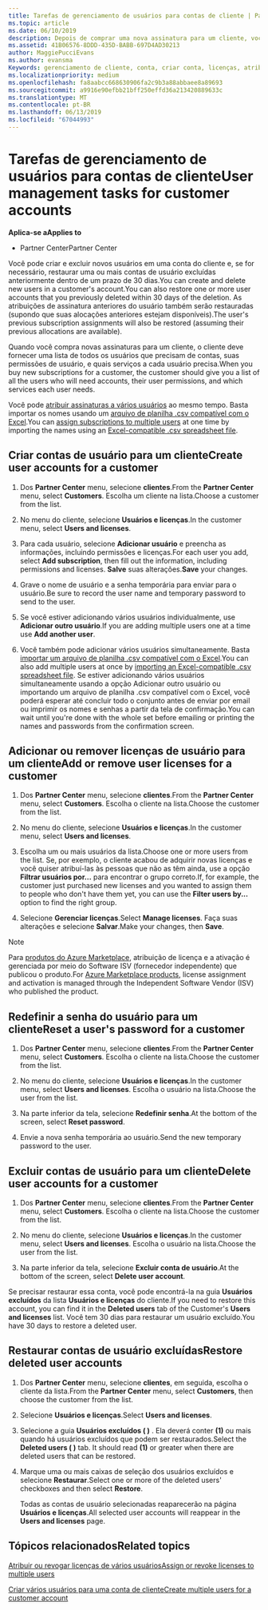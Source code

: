 ```yaml
---
title: Tarefas de gerenciamento de usuários para contas de cliente | Partner Center
ms.topic: article
ms.date: 06/10/2019
description: Depois de comprar uma nova assinatura para um cliente, você pode atribuir licenças a usuários específicos.
ms.assetid: 41B06576-8DDD-435D-BABB-697D4AD30213
author: MaggiePucciEvans
ms.author: evansma
Keywords: gerenciamento de cliente, conta, criar conta, licenças, atribuir licença, gerenciamento de usuário, senha, redefinição de senha, alterar senha
ms.localizationpriority: medium
ms.openlocfilehash: fa8aabcc668630906fa2c9b3a88abbaee8a89693
ms.sourcegitcommit: a9916e90efbb21bff250effd36a213420889633c
ms.translationtype: MT
ms.contentlocale: pt-BR
ms.lasthandoff: 06/13/2019
ms.locfileid: "67044993"
---
```

# <a name="user-management-tasks-for-customer-accounts"></a><span data-ttu-id="685dd-104">Tarefas de gerenciamento de usuários para contas de cliente</span><span class="sxs-lookup"><span data-stu-id="685dd-104">User management tasks for customer accounts</span></span>

<span data-ttu-id="685dd-105">**Aplica-se a**</span><span class="sxs-lookup"><span data-stu-id="685dd-105">**Applies to**</span></span>

-  <span data-ttu-id="685dd-106">Partner Center</span><span class="sxs-lookup"><span data-stu-id="685dd-106">Partner Center</span></span>

<span data-ttu-id="685dd-107">Você pode criar e excluir novos usuários em uma conta do cliente e, se for necessário, restaurar uma ou mais contas de usuário excluídas anteriormente dentro de um prazo de 30 dias.</span><span class="sxs-lookup"><span data-stu-id="685dd-107">You can create and delete new users in a customer's account.You can also restore one or more user accounts that you previously deleted within 30 days of the deletion.</span></span> <span data-ttu-id="685dd-108">As atribuições de assinatura anteriores do usuário também serão restauradas (supondo que suas alocações anteriores estejam disponíveis).</span><span class="sxs-lookup"><span data-stu-id="685dd-108">The user's previous subscription assignments will also be restored (assuming their previous allocations are available).</span></span>

<span data-ttu-id="685dd-109">Quando você compra novas assinaturas para um cliente, o cliente deve fornecer uma lista de todos os usuários que precisam de contas, suas permissões de usuário, e quais serviços a cada usuário precisa.</span><span class="sxs-lookup"><span data-stu-id="685dd-109">When you buy new subscriptions for a customer, the customer should give you a list of all the users who will need accounts, their user permissions, and which services each user needs.</span></span>  

<span data-ttu-id="685dd-110">Você pode [atribuir assinaturas a vários usuários](bulk-license-provisioning-for-multiple-users.md) ao mesmo tempo. Basta importar os nomes usando um [arquivo de planilha .csv compatível com o Excel](adding-multiple-users-to-a-customer-account.md).</span><span class="sxs-lookup"><span data-stu-id="685dd-110">You can [assign subscriptions to multiple users](bulk-license-provisioning-for-multiple-users.md) at one time by importing the names using an [Excel-compatible .csv spreadsheet file](adding-multiple-users-to-a-customer-account.md).</span></span>

<a href="" id="createuseraccounts"></a>

## <a name="create-user-accounts-for-a-customer"></a><span data-ttu-id="685dd-111">Criar contas de usuário para um cliente</span><span class="sxs-lookup"><span data-stu-id="685dd-111">Create user accounts for a customer</span></span>

1.  <span data-ttu-id="685dd-112">Dos **Partner Center** menu, selecione **clientes**.</span><span class="sxs-lookup"><span data-stu-id="685dd-112">From the **Partner Center** menu, select **Customers**.</span></span> <span data-ttu-id="685dd-113">Escolha um cliente na lista.</span><span class="sxs-lookup"><span data-stu-id="685dd-113">Choose a customer from the list.</span></span>

2.  <span data-ttu-id="685dd-114">No menu do cliente, selecione **Usuários e licenças**.</span><span class="sxs-lookup"><span data-stu-id="685dd-114">In the customer menu, select **Users and licenses**.</span></span>

3.  <span data-ttu-id="685dd-115">Para cada usuário, selecione **Adicionar usuário** e preencha as informações, incluindo permissões e licenças.</span><span class="sxs-lookup"><span data-stu-id="685dd-115">For each user you add, select **Add subscription**, then fill out the information, including permissions and licenses.</span></span> <span data-ttu-id="685dd-116">**Salve** suas alterações.</span><span class="sxs-lookup"><span data-stu-id="685dd-116">**Save** your changes.</span></span>

4.  <span data-ttu-id="685dd-117">Grave o nome de usuário e a senha temporária para enviar para o usuário.</span><span class="sxs-lookup"><span data-stu-id="685dd-117">Be sure to record the user name and temporary password to send to the user.</span></span>

5.  <span data-ttu-id="685dd-118">Se você estiver adicionando vários usuários individualmente, use **Adicionar outro usuário**.</span><span class="sxs-lookup"><span data-stu-id="685dd-118">If you are adding multiple users one at a time use **Add another user**.</span></span>

6. <span data-ttu-id="685dd-119">Você também pode adicionar vários usuários simultaneamente. Basta [importar um arquivo de planilha .csv compatível com o Excel](adding-multiple-users-to-a-customer-account.md).</span><span class="sxs-lookup"><span data-stu-id="685dd-119">You can also add multiple users at once by [importing an Excel-compatible .csv spreadsheet file](adding-multiple-users-to-a-customer-account.md).</span></span> <span data-ttu-id="685dd-120">Se estiver adicionando vários usuários simultaneamente usando a opção Adicionar outro usuário ou importando um arquivo de planilha .csv compatível com o Excel, você poderá esperar até concluir todo o conjunto antes de enviar por email ou imprimir os nomes e senhas a partir da tela de confirmação.</span><span class="sxs-lookup"><span data-stu-id="685dd-120">You can wait until you're done with the whole set before emailing or printing the names and passwords from the confirmation screen.</span></span>

<a href="" id="userlicensing"></a>

## <a name="add-or-remove-user-licenses-for-a-customer"></a><span data-ttu-id="685dd-121">Adicionar ou remover licenças de usuário para um cliente</span><span class="sxs-lookup"><span data-stu-id="685dd-121">Add or remove user licenses for a customer</span></span>

1.  <span data-ttu-id="685dd-122">Dos **Partner Center** menu, selecione **clientes**.</span><span class="sxs-lookup"><span data-stu-id="685dd-122">From the **Partner Center** menu, select **Customers**.</span></span> <span data-ttu-id="685dd-123">Escolha o cliente na lista.</span><span class="sxs-lookup"><span data-stu-id="685dd-123">Choose the customer from the list.</span></span>

2.  <span data-ttu-id="685dd-124">No menu do cliente, selecione **Usuários e licenças**.</span><span class="sxs-lookup"><span data-stu-id="685dd-124">In the customer menu, select **Users and licenses**.</span></span>

3.  <span data-ttu-id="685dd-125">Escolha um ou mais usuários da lista.</span><span class="sxs-lookup"><span data-stu-id="685dd-125">Choose one or more users from the list.</span></span> <span data-ttu-id="685dd-126">Se, por exemplo, o cliente acabou de adquirir novas licenças e você quiser atribuí-las às pessoas que não as têm ainda, use a opção **Filtrar usuários por...** para encontrar o grupo correto.</span><span class="sxs-lookup"><span data-stu-id="685dd-126">If, for example, the customer just purchased new licenses and you wanted to assign them to people who don't have them yet, you can use the **Filter users by...** option to find the right group.</span></span>

4.  <span data-ttu-id="685dd-127">Selecione **Gerenciar licenças**.</span><span class="sxs-lookup"><span data-stu-id="685dd-127">Select **Manage licenses**.</span></span> <span data-ttu-id="685dd-128">Faça suas alterações e selecione **Salvar**.</span><span class="sxs-lookup"><span data-stu-id="685dd-128">Make your changes, then **Save**.</span></span>

> [!NOTE]
> <span data-ttu-id="685dd-129">Para [produtos do Azure Marketplace](sell-marketplace-products.md), atribuição de licença e a ativação é gerenciada por meio do Software ISV (fornecedor independente) que publicou o produto.</span><span class="sxs-lookup"><span data-stu-id="685dd-129">For [Azure Marketplace products](sell-marketplace-products.md), license assignment and activation is managed through the Independent Software Vendor (ISV) who published the product.</span></span>

<a href="" id="resetpassword"></a>

## <a name="reset-a-users-password-for-a-customer"></a><span data-ttu-id="685dd-130">Redefinir a senha do usuário para um cliente</span><span class="sxs-lookup"><span data-stu-id="685dd-130">Reset a user's password for a customer</span></span>

1.  <span data-ttu-id="685dd-131">Dos **Partner Center** menu, selecione **clientes**.</span><span class="sxs-lookup"><span data-stu-id="685dd-131">From the **Partner Center** menu, select **Customers**.</span></span> <span data-ttu-id="685dd-132">Escolha o cliente na lista.</span><span class="sxs-lookup"><span data-stu-id="685dd-132">Choose the customer from the list.</span></span>

2.  <span data-ttu-id="685dd-133">No menu do cliente, selecione **Usuários e licenças**.</span><span class="sxs-lookup"><span data-stu-id="685dd-133">In the customer menu, select **Users and licenses**.</span></span> <span data-ttu-id="685dd-134">Escolha o usuário na lista.</span><span class="sxs-lookup"><span data-stu-id="685dd-134">Choose the user from the list.</span></span>

3.  <span data-ttu-id="685dd-135">Na parte inferior da tela, selecione **Redefinir senha**.</span><span class="sxs-lookup"><span data-stu-id="685dd-135">At the bottom of the screen, select **Reset password**.</span></span> 

4.  <span data-ttu-id="685dd-136">Envie a nova senha temporária ao usuário.</span><span class="sxs-lookup"><span data-stu-id="685dd-136">Send the new temporary password to the user.</span></span>

<a href="" id="deleteuseraccounts"></a>

## <a name="delete-user-accounts-for-a-customer"></a><span data-ttu-id="685dd-137">Excluir contas de usuário para um cliente</span><span class="sxs-lookup"><span data-stu-id="685dd-137">Delete user accounts for a customer</span></span>

1.  <span data-ttu-id="685dd-138">Dos **Partner Center** menu, selecione **clientes**.</span><span class="sxs-lookup"><span data-stu-id="685dd-138">From the **Partner Center** menu, select **Customers**.</span></span> <span data-ttu-id="685dd-139">Escolha o cliente na lista.</span><span class="sxs-lookup"><span data-stu-id="685dd-139">Choose the customer from the list.</span></span>

2.  <span data-ttu-id="685dd-140">No menu do cliente, selecione **Usuários e licenças**.</span><span class="sxs-lookup"><span data-stu-id="685dd-140">In the customer menu, select **Users and licenses**.</span></span> <span data-ttu-id="685dd-141">Escolha o usuário na lista.</span><span class="sxs-lookup"><span data-stu-id="685dd-141">Choose the user from the list.</span></span>

3.  <span data-ttu-id="685dd-142">Na parte inferior da tela, selecione **Excluir conta de usuário**.</span><span class="sxs-lookup"><span data-stu-id="685dd-142">At the bottom of the screen, select **Delete user account**.</span></span>

<span data-ttu-id="685dd-143">Se precisar restaurar essa conta, você pode encontrá-la na guia **Usuários excluídos** da lista **Usuários e licenças** do cliente.</span><span class="sxs-lookup"><span data-stu-id="685dd-143">If you need to restore this account, you can find it in the **Deleted users** tab of the Customer's **Users and licenses** list.</span></span> <span data-ttu-id="685dd-144">Você tem 30 dias para restaurar um usuário excluído.</span><span class="sxs-lookup"><span data-stu-id="685dd-144">You have 30 days to restore a deleted user.</span></span>

<a href="" id="restoreuseraccounts"></a>

## <a name="restore-deleted-user-accounts"></a><span data-ttu-id="685dd-145">Restaurar contas de usuário excluídas</span><span class="sxs-lookup"><span data-stu-id="685dd-145">Restore deleted user accounts</span></span>

1.  <span data-ttu-id="685dd-146">Dos **Partner Center** menu, selecione **clientes**, em seguida, escolha o cliente da lista.</span><span class="sxs-lookup"><span data-stu-id="685dd-146">From the **Partner Center** menu, select **Customers**, then choose the customer from the list.</span></span>

2.  <span data-ttu-id="685dd-147">Selecione **Usuários e licenças**.</span><span class="sxs-lookup"><span data-stu-id="685dd-147">Select **Users and licenses**.</span></span>

3.  <span data-ttu-id="685dd-148">Selecione a guia **Usuários excluídos ( )** . Ela deverá conter **(1)** ou mais quando há usuários excluídos que podem ser restaurados.</span><span class="sxs-lookup"><span data-stu-id="685dd-148">Select the **Deleted users ( )** tab. It should read **(1)** or greater when there are deleted users that can be restored.</span></span>

4.  <span data-ttu-id="685dd-149">Marque uma ou mais caixas de seleção dos usuários excluídos e selecione **Restaurar**.</span><span class="sxs-lookup"><span data-stu-id="685dd-149">Select one or more of the deleted users' checkboxes and then select **Restore**.</span></span>

    <span data-ttu-id="685dd-150">Todas as contas de usuário selecionadas reaparecerão na página **Usuários e licenças**.</span><span class="sxs-lookup"><span data-stu-id="685dd-150">All selected user accounts will reappear in the **Users and licenses** page.</span></span>

## <a name="related-topics"></a><span data-ttu-id="685dd-151">Tópicos relacionados</span><span class="sxs-lookup"><span data-stu-id="685dd-151">Related topics</span></span>


[<span data-ttu-id="685dd-152">Atribuir ou revogar licenças de vários usuários</span><span class="sxs-lookup"><span data-stu-id="685dd-152">Assign or revoke licenses to multiple users</span></span>](bulk-license-provisioning-for-multiple-users.md)

[<span data-ttu-id="685dd-153">Criar vários usuários para uma conta de cliente</span><span class="sxs-lookup"><span data-stu-id="685dd-153">Create multiple users for a customer account</span></span>](adding-multiple-users-to-a-customer-account.md)